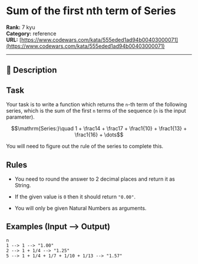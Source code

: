 # Sum of the first nth term of Series

**Rank:** 7 kyu  
**Category:** reference  
**URL:** [https://www.codewars.com/kata/555eded1ad94b00403000071](https://www.codewars.com/kata/555eded1ad94b00403000071)

---

## 📝 Description

## Task

Your task is to write a function which returns the `n`-th term of the following series, which is the sum of the first `n` terms of the sequence (`n` is the input parameter).

```math
\mathrm{Series:}\quad 1 + \frac14 + \frac17 + \frac1{10} + \frac1{13} + \frac1{16} + \dots
```

You will need to figure out the rule of the series to complete this.
 
## Rules
 
* You need to round the answer to 2 decimal places and return it as String.

* If the given value is `0` then it should return `"0.00"`.

* You will only be given Natural Numbers as arguments.

## Examples (Input --> Output)

    n
    1 --> 1 --> "1.00"
    2 --> 1 + 1/4 --> "1.25"
    5 --> 1 + 1/4 + 1/7 + 1/10 + 1/13 --> "1.57"
